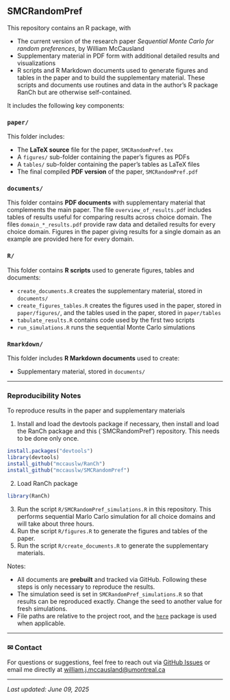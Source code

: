 
<!-- README.md is generated from README.Rmd. Please edit that file -->

## SMCRandomPref

<!-- badges: start -->
<!-- badges: end -->

This repository contains an R package, with

- The current version of the research paper *Sequential Monte Carlo for
  random preferences*, by William McCausland
- Supplementary material in PDF form with additional detailed results
  and visualizations
- R scripts and R Markdown documents used to generate figures and tables
  in the paper and to build the supplementary material. These scripts
  and documents use routines and data in the author’s R package RanCh
  but are otherwise self-contained.

It includes the following key components:

### `paper/`

This folder includes:

- The **LaTeX source** file for the paper, `SMCRandomPref.tex`
- A `figures/` sub-folder containing the paper’s figures as PDFs
- A `tables/` sub-folder containing the paper’s tables as LaTeX files
- The final compiled **PDF version** of the paper, `SMCRandomPref.pdf`

### `documents/`

This folder contains **PDF documents** with supplementary material that
complements the main paper. The file `overview_of_results.pdf` includes
tables of results useful for comparing results across choice domain. The
files `domain_*_results.pdf` provide raw data and detailed results for
every choice domain. Figures in the paper giving results for a single
domain as an example are provided here for every domain.

### `R/`

This folder contains **R scripts** used to generate figures, tables and documents:

- `create_documents.R` creates the supplementary material, stored in
`documents/`
- `create_figures_tables.R` creates the figures used in the paper, stored in
`paper/figures/`, and the tables used in the paper, stored in `paper/tables`
- `tabulate_results.R` contains code used by the first two scripts
- `run_simulations.R` runs the sequential Monte Carlo simulations

### `Rmarkdown/`

This folder includes **R Markdown documents** used to create:

- Supplementary material, stored in `documents/`

------------------------------------------------------------------------

### Reproducibility Notes

To reproduce results in the paper and supplementary materials

1.  Install and load the devtools package if necessary, then install and
    load the RanCh package and this (\`SMCRandomPref’) repository. This
    needs to be done only once.

``` r
install.packages("devtools")
library(devtools)
install_github("mccauslw/RanCh")
install_github("mccauslw/SMCRandomPref")
```

2.  Load RanCh package

``` r
library(RanCh)
```

3.  Run the script `R/SMCRandomPref_simulations.R` in this repository.
    This performs sequential Marlo Carlo simulation for all choice
    domains and will take about three hours.
4.  Run the script `R/figures.R` to generate the figures and tables of
    the paper.
5.  Run the script `R/create_documents.R` to generate the supplementary
    materials.

Notes:

- All documents are **prebuilt** and tracked via GitHub. Following these
  steps is only necessary to reproduce the results.
- The simulation seed is set in `SMCRandomPref_simulations.R` so that
  results can be reproduced exactly. Change the seed to another value
  for fresh simulations.
- File paths are relative to the project root, and the
  [`here`](https://CRAN.R-project.org/package=here) package is used when
  applicable.

------------------------------------------------------------------------

### ✉ Contact

For questions or suggestions, feel free to reach out via [GitHub
Issues](https://github.com/mccauslw/SMCRandomPref/issues) or email me
directly at <william.j.mccausland@umontreal.ca>

------------------------------------------------------------------------

*Last updated: June 09, 2025*
